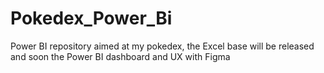 # Pokedex_Power_Bi
Power BI repository aimed at my pokedex, the Excel base will be released and soon the Power BI dashboard and UX with Figma
